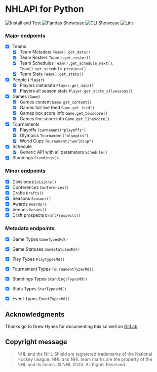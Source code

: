 # NHLAPI for Python

![Install and Test](https://github.com/jozefhajnala/nhlapip/workflows/ci/badge.svg)
![Pandas Showcase](https://github.com/jozefhajnala/nhlapip/workflows/pandas_showcase/badge.svg)
![CLI Showcase](https://github.com/jozefhajnala/nhlapip/workflows/cli_showcase/badge.svg)
![Lint](https://github.com/jozefhajnala/nhlapip/workflows/lint/badge.svg)

### Major endpoints

- [x] Teams
    - [x] Team Metadata `Team().get_data()`
    - [x] Team Rosters `Team().get_roster()`
    - [x] Team Schedules `Team().get_schedule_next()`, `Team().get_schedule_previous()`
    - [x] Team Stats `Team().get_stats()`

- [x] People (`Player`)
    - [x] Players metadata `Player.get_data()`
    - [x] Players all season stats `Player.get_stats_allseasons()`

- [x] Games (`Game`)
    - [x] Games content `Game.get_content()`
    - [x] Games full live feed `Game.get_feed()`
    - [x] Games box score info `Game.get_boxscore()`
    - [x] Games line score info `Game.get_linescore()`

- [x] Tournaments
    - [x] Playoffs `Tournament("playoffs")`
    - [x] Olympics `Tournament("olympics")`
    - [x] World Cups `Tournament("worldcup")`

- [x] Schedule
    - [x] Generic API with all parameters `Schedule()`

- [x] Standings `Standings()`

### Minor endpoints

- [x] Divisions `Divisions()`
- [x] Conferences `Conferences()`
- [x] Drafts `Drafts()`
- [x] Seasons `Seasons()`
- [x] Awards `Awards()`
- [x] Venues `Venues()`
- [x] Draft prospects `DraftProspects()`

### Metadata endpoints

- [x] Game Types `GameTypesMd()`
- [x] Game Statuses `GameStatusesMd()`
- [x] Play Types `PlayTypesMd()`
- [x] Tournament Types `TournamentTypesMd()`
- [x] Standings Types `StandingsTypesMd()`
- [x] Stats Types `StatTypesMd()`
- [x] Event Types `EventTypesMd()`


## Acknowledgments

Thanks go to Drew Hynes for documenting this so well on [GitLab](https://gitlab.com/dword4/nhlapi/blob/master/stats-api.md).


## Copyright message

> NHL and the NHL Shield are registered trademarks of the National Hockey League. NHL and NHL team marks are the property of the NHL and its teams. © NHL 2020. All Rights Reserved.
